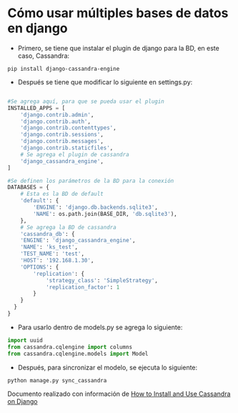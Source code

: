 # Cómo usar múltiples bases de datos en django

- Primero, se tiene que instalar el plugin de django para la BD, en este caso, Cassandra:

```Shell
pip install django-cassandra-engine
```

- Después se tiene que modificar lo siguiente en settings.py:

```Python

#Se agrega aquí, para que se pueda usar el plugin
INSTALLED_APPS = [
    'django.contrib.admin',
    'django.contrib.auth',
    'django.contrib.contenttypes',
    'django.contrib.sessions',
    'django.contrib.messages',
    'django.contrib.staticfiles',
    # Se agrega el plugin de cassandra
    'django_cassandra_engine',
]

#Se definen los parámetros de la BD para la conexión
DATABASES = {
    # Esta es la BD de default
    'default': {
        'ENGINE': 'django.db.backends.sqlite3',
        'NAME': os.path.join(BASE_DIR, 'db.sqlite3'),
    },
    # Se agrega la BD de cassandra
    'cassandra_db': {
    'ENGINE': 'django_cassandra_engine',
    'NAME': 'ks_test',
    'TEST_NAME': 'test',
    'HOST': '192.168.1.30',
    'OPTIONS': {
        'replication': {
            'strategy_class': 'SimpleStrategy',
            'replication_factor': 1
        }
    }
  }
}
```

- Para usarlo dentro de models.py se agrega lo siguiente:

```Python
import uuid
from cassandra.cqlengine import columns
from cassandra.cqlengine.models import Model
```

- Después, para sincronizar el modelo, se ejecuta lo siguiente:

```Python
python manage.py sync_cassandra
```

Documento realizado con información de [How to Install and Use Cassandra on Django](https://www.slothparadise.com/how-to-install-and-use-cassandra-on-django/)
